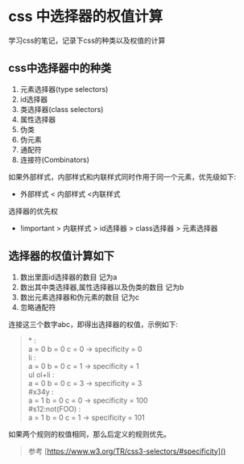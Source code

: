 # css 中选择器的权值计算

学习css的笔记，记录下css的种类以及权值的计算

## css中选择器中的种类

1. 元素选择器(type selectors)
1. id选择器
1. 类选择器(class selectors)
1. 属性选择器
1. 伪类
1. 伪元素
1. 通配符
1. 连接符(Combinators)

如果外部样式，内部样式和内联样式同时作用于同一个元素，优先级如下:

- 外部样式 < 内部样式 <内联样式

选择器的优先权

- !important > 内联样式 > id选择器 > class选择器 > 元素选择器  

## 选择器的权值计算如下

1. 数出里面id选择器的数目 记为a
1. 数出其中类选择器,属性选择器以及伪类的数目 记为b
1. 数出元素选择器和伪元素的数目 记为c
1. 忽略通配符

连接这三个数字abc，即得出选择器的权值，示例如下: 

> \* :   
a = 0 b = 0 c = 0 -> specificity = 0  
 li :   
a = 0 b = 0 c = 1 -> specificity = 1  
 ul ol+li :   
a = 0 b = 0 c = 3 -> specificity = 3  
 \#x34y :   
a = 1 b = 0 c = 0 -> specificity = 100  
 \#s12:not(FOO) :   
a = 1 b = 0 c = 1 -> specificity = 101  

如果两个规则的权值相同，那么后定义的规则优先。  


> 参考 [https://www.w3.org/TR/css3-selectors/#specificity]() 
